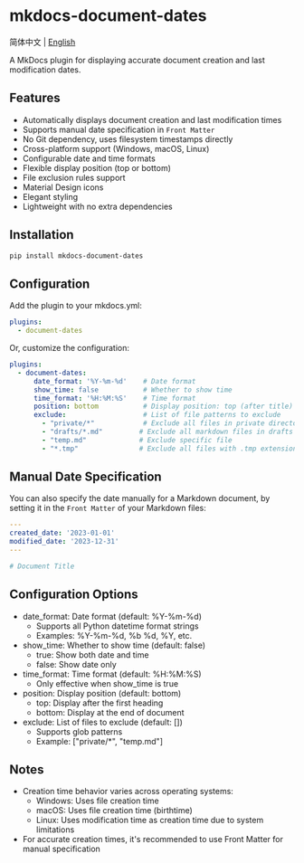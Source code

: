 # mkdocs-document-dates

简体中文 | [English](README_en.md)



A MkDocs plugin for displaying accurate document creation and last modification dates.

## Features

- Automatically displays document creation and last modification times
- Supports manual date specification in `Front Matter`
- No Git dependency, uses filesystem timestamps directly
- Cross-platform support (Windows, macOS, Linux)
- Configurable date and time formats
- Flexible display position (top or bottom)
- File exclusion rules support
- Material Design icons
- Elegant styling
- Lightweight with no extra dependencies

## Installation

```bash
pip install mkdocs-document-dates
```

## Configuration

Add the plugin to your mkdocs.yml:

```yaml
plugins:
  - document-dates
```

Or, customize the configuration:

```yaml
plugins:
  - document-dates:
      date_format: '%Y-%m-%d'    # Date format
      show_time: false           # Whether to show time
      time_format: '%H:%M:%S'    # Time format
      position: bottom           # Display position: top (after title) or bottom (end of document)
      exclude:                   # List of file patterns to exclude
        - "private/*"            # Exclude all files in private directory
        - "drafts/*.md"         # Exclude all markdown files in drafts directory
        - "temp.md"             # Exclude specific file
        - "*.tmp"               # Exclude all files with .tmp extension
```

## Manual Date Specification

You can also specify the date manually for a Markdown document, by setting it in the `Front Matter` of your Markdown files:

```yaml
---
created_date: '2023-01-01'
modified_date: '2023-12-31'
---

# Document Title
```

## Configuration Options

- date_format: Date format (default: %Y-%m-%d)
  - Supports all Python datetime format strings
  - Examples: %Y-%m-%d, %b %d, %Y, etc.
- show_time: Whether to show time (default: false)
  - true: Show both date and time
  - false: Show date only
- time_format: Time format (default: %H:%M:%S)
  - Only effective when show_time is true
- position: Display position (default: bottom)
  - top: Display after the first heading
  - bottom: Display at the end of document
- exclude: List of files to exclude (default: [])
  - Supports glob patterns
  - Example: ["private/*", "temp.md"]

## Notes

- Creation time behavior varies across operating systems:
  - Windows: Uses file creation time
  - macOS: Uses file creation time (birthtime)
  - Linux: Uses modification time as creation time due to system limitations
- For accurate creation times, it's recommended to use Front Matter for manual specification

